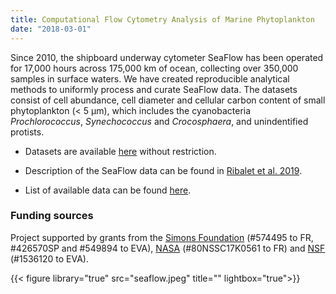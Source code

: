 ```yaml
---
title: Computational Flow Cytometry Analysis of Marine Phytoplankton
date: "2018-03-01"
---
```

Since 2010, the shipboard underway cytometer SeaFlow has been operated for 17,000 hours across 175,000 km of ocean, collecting over 350,000 samples in surface waters. We have created reproducible analytical methods to uniformly process and curate SeaFlow data. The datasets consist of cell abundance, cell diameter and cellular carbon content of small phytoplankton (< 5 μm), which includes the cyanobacteria <i>Prochlorococcus</i>, <i>Synechococcus</i> and <i>Crocosphaera</i>, and unindentified protists.

* Datasets are available [here](https://doi.org/10.5281/zenodo.7102019) without restriction.

* Description of the SeaFlow data can be found in [Ribalet et al. 2019](https://doi.org/10.1038/s41597-019-0292-2).

* List of available data can be found [here](https://docs.google.com/spreadsheets/d/e/2PACX-1vT76VR2_VAulc6caxklUqOTOj_7EEnNJiFlHqaD1fC7Pc_zqw5i7wwcQUcDa8dtALZXoVHt2t0mdPS5/pubhtml).

### Funding sources
Project supported by grants from the [Simons Foundation](https://www.simonsfoundation.org/life-sciences/microbial-oceanography/)
(#574495 to FR, #426570SP and #549894 to EVA), [NASA](https://www.nasa.gov) (#80NSSC17K0561 to FR) and [NSF](https://www.nsf.gov) (#1536120 to EVA).

{{< figure library="true" src="seaflow.jpeg" title="" lightbox="true">}}
